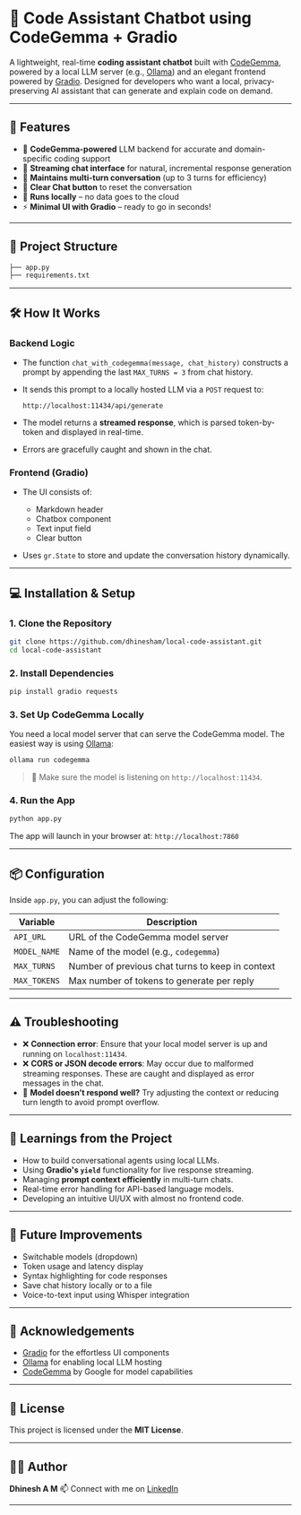 # 🧠 Code Assistant Chatbot using CodeGemma + Gradio

A lightweight, real-time **coding assistant chatbot** built with [CodeGemma](https://ai.google.dev/gemma), powered by a local LLM server (e.g., [Ollama](https://ollama.ai/)) and an elegant frontend powered by [Gradio](https://www.gradio.app/). Designed for developers who want a local, privacy-preserving AI assistant that can generate and explain code on demand.

---


## 🚀 Features

* 🧠 **CodeGemma-powered** LLM backend for accurate and domain-specific coding support
* 🔁 **Streaming chat interface** for natural, incremental response generation
* 📜 **Maintains multi-turn conversation** (up to 3 turns for efficiency)
* 🧼 **Clear Chat button** to reset the conversation
* 🔐 **Runs locally** – no data goes to the cloud
* ⚡ **Minimal UI with Gradio** – ready to go in seconds!

---

## 📂 Project Structure

```bash
├── app.py             
├── requirements.txt   
```

---

## 🛠️ How It Works

### Backend Logic

* The function `chat_with_codegemma(message, chat_history)` constructs a prompt by appending the last `MAX_TURNS = 3` from chat history.
* It sends this prompt to a locally hosted LLM via a `POST` request to:

  ```
  http://localhost:11434/api/generate
  ```
* The model returns a **streamed response**, which is parsed token-by-token and displayed in real-time.
* Errors are gracefully caught and shown in the chat.

### Frontend (Gradio)

* The UI consists of:

  * Markdown header
  * Chatbox component
  * Text input field
  * Clear button
* Uses `gr.State` to store and update the conversation history dynamically.

---

## 💻 Installation & Setup

### 1. Clone the Repository

```bash
git clone https://github.com/dhinesham/local-code-assistant.git
cd local-code-assistant
```

### 2. Install Dependencies

```bash
pip install gradio requests
```

### 3. Set Up CodeGemma Locally

You need a local model server that can serve the CodeGemma model. The easiest way is using [Ollama](https://ollama.ai/):

```bash
ollama run codegemma
```

> 📝 Make sure the model is listening on `http://localhost:11434`.

### 4. Run the App

```bash
python app.py
```

The app will launch in your browser at:
`http://localhost:7860`

---

## 📦 Configuration

Inside `app.py`, you can adjust the following:

| Variable     | Description                                      |
| ------------ | ------------------------------------------------ |
| `API_URL`    | URL of the CodeGemma model server                |
| `MODEL_NAME` | Name of the model (e.g., `codegemma`)            |
| `MAX_TURNS`  | Number of previous chat turns to keep in context |
| `MAX_TOKENS` | Max number of tokens to generate per reply       |

---

## ⚠️ Troubleshooting

* ❌ **Connection error**: Ensure that your local model server is up and running on `localhost:11434`.
* ❌ **CORS or JSON decode errors**: May occur due to malformed streaming responses. These are caught and displayed as error messages in the chat.
* 🧠 **Model doesn’t respond well?** Try adjusting the context or reducing turn length to avoid prompt overflow.

---

## 🧠 Learnings from the Project

* How to build conversational agents using local LLMs.
* Using **Gradio's `yield`** functionality for live response streaming.
* Managing **prompt context efficiently** in multi-turn chats.
* Real-time error handling for API-based language models.
* Developing an intuitive UI/UX with almost no frontend code.

---

## 🧩 Future Improvements

* Switchable models (dropdown)
* Token usage and latency display
* Syntax highlighting for code responses
* Save chat history locally or to a file
* Voice-to-text input using Whisper integration

---

## 🙌 Acknowledgements

* [Gradio](https://gradio.app/) for the effortless UI components
* [Ollama](https://ollama.ai/) for enabling local LLM hosting
* [CodeGemma](https://ai.google.dev/gemma) by Google for model capabilities

---

## 📄 License

This project is licensed under the **MIT License**.

---

## 👨‍💻 Author

**Dhinesh A M**
📫 Connect with me on [LinkedIn](https://www.linkedin.com/in/dhinesh-a-m-a0637234b/)

---
